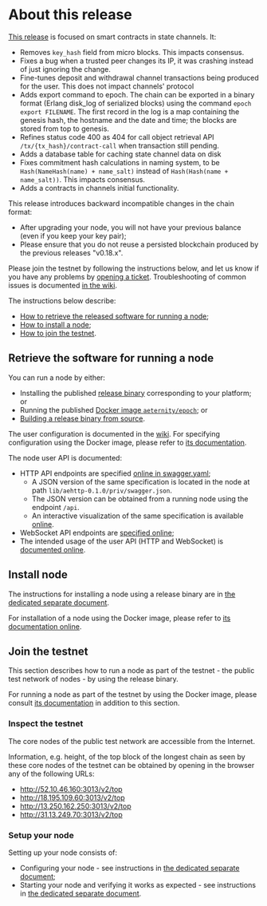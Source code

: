 # About this release

[This release][this-release] is focused on smart contracts in state channels.
It:
* Removes `key_hash` field from micro blocks. This impacts consensus.
* Fixes a bug when a trusted peer changes its IP, it was crashing instead of just ignoring the change.
* Fine-tunes deposit and withdrawal channel transactions being produced for the user.
  This does not impact channels' protocol
* Adds export command to epoch. The chain can be exported in a binary format (Erlang disk_log of serialized blocks) using the command `epoch export FILENAME`. The first record in the log is a map containing the genesis hash, the hostname and the date and time; the blocks are stored from top to genesis.
* Refines status code 400 as 404 for call object retrieval API `/tx/{tx_hash}/contract-call` when transaction still pending.
* Adds a database table for caching state channel data on disk
* Fixes commitment hash calculations in naming system, to be `Hash(NameHash(name) + name_salt)` instead of `Hash(Hash(name + name_salt))`. This impacts consensus.
* Adds a contracts in channels initial functionality.

[this-release]: https://github.com/aeternity/epoch/releases/tag/v0.19.0

This release introduces backward incompatible changes in the chain format:
* After upgrading your node, you will not have your previous balance (even if you keep your key pair);
* Please ensure that you do not reuse a persisted blockchain produced by the previous releases "v0.18.x".

Please join the testnet by following the instructions below, and let us know if you have any problems by [opening a ticket](https://github.com/aeternity/epoch/issues).
Troubleshooting of common issues is documented [in the wiki](https://github.com/aeternity/epoch/wiki/Troubleshooting).

The instructions below describe:
* [How to retrieve the released software for running a node](#retrieve-the-software-for-running-a-node);
* [How to install a node](#install-node);
* [How to join the testnet](#join-the-testnet).

## Retrieve the software for running a node

You can run a node by either:
* Installing the published [release binary][this-release] corresponding to your platform; or
* Running the published [Docker image `aeternity/epoch`][docker]; or
* [Building a release binary from source][build].

[docker]: https://github.com/aeternity/epoch/blob/v0.19.0/docs/docker.md
[build]: https://github.com/aeternity/epoch/blob/v0.19.0/docs/build.md

The user configuration is documented in the [wiki](https://github.com/aeternity/epoch/wiki/User-provided-configuration).
For specifying configuration using the Docker image, please refer to [its documentation][docker].

The node user API is documented:
* HTTP API endpoints are specified [online in swagger.yaml][swagger-yaml];
  * A JSON version of the same specification is located in the node at path `lib/aehttp-0.1.0/priv/swagger.json`.
  * The JSON version can be obtained from a running node using the endpoint `/api`.
  * An interactive visualization of the same specification is available [online][swagger-ui].
* WebSocket API endpoints are [specified online][api-doc];
* The intended usage of the user API (HTTP and WebSocket) is [documented online][api-doc].

[swagger-yaml]: https://github.com/aeternity/epoch/blob/v0.19.0/config/swagger.yaml
[swagger-ui]: https://aeternity.github.io/epoch-api-docs/?config=https://raw.githubusercontent.com/aeternity/epoch/v0.19.0/apps/aehttp/priv/swagger.json
[api-doc]: https://github.com/aeternity/protocol/blob/epoch-v0.19.0/epoch/api/README.md

## Install node

The instructions for installing a node using a release binary are in [the dedicated separate document](../../docs/installation.md).

For installation of a node using the Docker image, please refer to [its documentation online][docker].

## Join the testnet

This section describes how to run a node as part of the testnet - the public test network of nodes - by using the release binary.

For running a node as part of the testnet by using the Docker image, please consult [its documentation][docker] in addition to this section.

### Inspect the testnet

The core nodes of the public test network are accessible from the Internet.

Information, e.g. height, of the top block of the longest chain as seen by these core nodes of the testnet can be obtained by opening in the browser any of the following URLs:
* http://52.10.46.160:3013/v2/top
* http://18.195.109.60:3013/v2/top
* http://13.250.162.250:3013/v2/top
* http://31.13.249.70:3013/v2/top

### Setup your node

Setting up your node consists of:
* Configuring your node - see instructions in [the dedicated separate document](../../docs/configuration.md);
* Starting your node and verifying it works as expected - see instructions in [the dedicated separate document](../../docs/operation.md).
